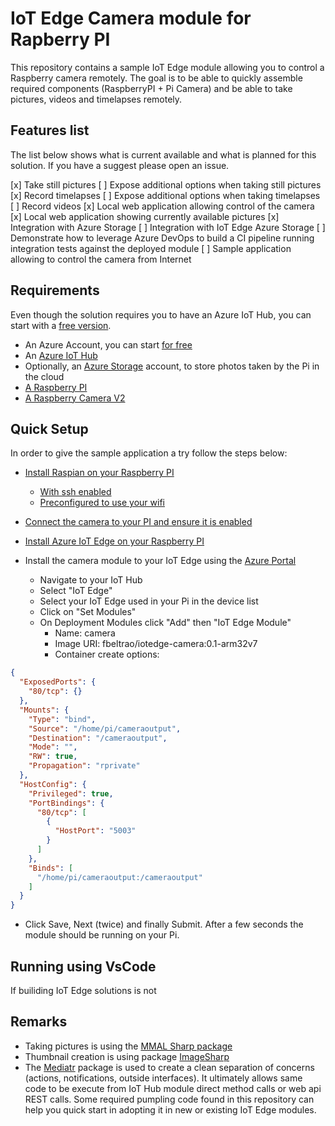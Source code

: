 # IoT Edge Camera module for Rapberry PI

This repository contains a sample IoT Edge module allowing you to control a Raspberry camera remotely. The goal is to be able to quickly assemble required components (RaspberryPI + Pi Camera) and be able to take pictures, videos and timelapses remotely.

## Features list

The list below shows what is current available and what is planned for this solution. If you have a suggest please open an issue.

[x] Take still pictures
[ ] Expose additional options when taking still pictures
[x] Record timelapses
[ ] Expose additional options when taking timelapses
[ ] Record videos
[x] Local web application allowing control of the camera
[x] Local web application showing currently available pictures
[x] Integration with Azure Storage
[ ] Integration with IoT Edge Azure Storage
[ ] Demonstrate how to leverage Azure DevOps to build a CI pipeline running integration tests against the deployed module
[  ] Sample application allowing to control the camera from Internet

## Requirements

Even though the solution requires you to have an Azure IoT Hub, you can start with a [free version](https://azure.microsoft.com/en-us/free/).

- An Azure Account, you can start [for free](https://azure.microsoft.com/en-us/free/)
- An [Azure IoT Hub](https://docs.microsoft.com/en-us/azure/iot-fundamentals/)
- Optionally, an [Azure Storage](https://docs.microsoft.com/en-us/azure/storage/common/storage-introduction) account, to store photos taken by the Pi in the cloud
- [A Raspberry PI](https://www.raspberrypi.org/products/raspberry-pi-3-model-b-plus/)
- [A Raspberry Camera V2](https://www.raspberrypi.org/products/camera-module-v2/)

## Quick Setup

In order to give the sample application a try follow the steps below:

- [Install Raspian on your Raspberry PI](https://thepi.io/how-to-install-raspbian-on-the-raspberry-pi/)
  - [With ssh enabled](https://hackernoon.com/raspberry-pi-headless-install-462ccabd75d0)
  - [Preconfigured to use your wifi](https://styxit.com/2017/03/14/headless-raspberry-setup.html)
- [Connect the camera to your PI and ensure it is enabled](https://thepihut.com/blogs/raspberry-pi-tutorials/16021420-how-to-install-use-the-raspberry-pi-camera)
- [Install Azure IoT Edge on your Raspberry PI](https://docs.microsoft.com/en-us/azure/iot-edge/how-to-install-iot-edge-linux-arm)

- Install the camera module to your IoT Edge using the [Azure Portal](https://portal.azure.com/)
  - Navigate to your IoT Hub
  - Select "IoT Edge"
  - Select your IoT Edge used in your Pi in the device list
  - Click on "Set Modules"
  - On Deployment Modules click "Add" then "IoT Edge Module"
    - Name: camera
    - Image URI: fbeltrao/iotedge-camera:0.1-arm32v7
    - Container create options:
```json
{
  "ExposedPorts": {
    "80/tcp": {}
  },
  "Mounts": {
    "Type": "bind",
    "Source": "/home/pi/cameraoutput",
    "Destination": "/cameraoutput",
    "Mode": "",
    "RW": true,
    "Propagation": "rprivate"
  },
  "HostConfig": {
    "Privileged": true,
    "PortBindings": {
      "80/tcp": [
        {
          "HostPort": "5003"
        }
      ]
    },
    "Binds": [
      "/home/pi/cameraoutput:/cameraoutput"
    ]
  }
}
```
  - Click Save, Next (twice) and finally Submit. After a few seconds the module should be running on your Pi.

## Running using VsCode

If builiding IoT Edge solutions is not 

## Remarks

- Taking pictures is using the [MMAL Sharp package](https://github.com/techyian/MMALSharp)
- Thumbnail creation is using package [ImageSharp](https://github.com/SixLabors/ImageSharp)
- The [Mediatr](https://github.com/jbogard/MediatR) package is used to create a clean separation of concerns (actions, notifications, outside interfaces). It ultimately allows same code to be execute from IoT Hub module direct method calls or web api REST calls. Some required pumpling code found in this repository can help you quick start in adopting it in new or existing IoT Edge modules.